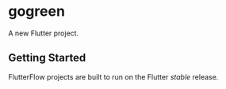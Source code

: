 # gogreen

A new Flutter project.

## Getting Started

FlutterFlow projects are built to run on the Flutter _stable_ release.
